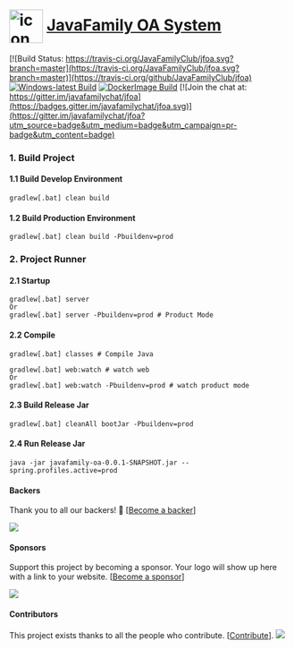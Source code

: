 # <a href="https://javafamilyclub.github.io/jfoa/"><img width="60px" align="center" src="https://s1.ax1x.com/2020/08/28/donrLD.png" alt="icon"/></a> [JavaFamily OA System](https://javafamilyclub.github.io/jfoa) 

[![Build Status: https://travis-ci.org/JavaFamilyClub/jfoa.svg?branch=master](https://travis-ci.org/JavaFamilyClub/jfoa.svg?branch=master)](https://travis-ci.org/github/JavaFamilyClub/jfoa)
[![Windows-latest Build](https://github.com/JavaFamilyClub/jfoa/workflows/Windows-latest%20Build/badge.svg)](https://github.com/JavaFamilyClub/jfoa/actions?query=workflow%3A%22Windows-latest+Build%22)
[![DockerImage Build](https://github.com/JavaFamilyClub/jfoa/workflows/DockerImage%20Build/badge.svg)](https://github.com/JavaFamilyClub/jfoa/actions?query=workflow%3A%22DockerImage+Build%22)
[![Join the chat at: https://gitter.im/javafamilychat/jfoa](https://badges.gitter.im/javafamilychat/jfoa.svg)](https://gitter.im/javafamilychat/jfoa?utm_source=badge&utm_medium=badge&utm_campaign=pr-badge&utm_content=badge)

### 1. Build Project
#### 1.1 Build Develop Environment
``` shell script
gradlew[.bat] clean build
```

#### 1.2 Build Production Environment
``` shell script
gradlew[.bat] clean build -Pbuildenv=prod
```

### 2. Project Runner
#### 2.1 Startup
``` shell script
gradlew[.bat] server
Or
gradlew[.bat] server -Pbuildenv=prod # Product Mode
```

#### 2.2 Compile
```shell script
gradlew[.bat] classes # Compile Java 
```

```shell script
gradlew[.bat] web:watch # watch web
Or
gradlew[.bat] web:watch -Pbuildenv=prod # watch product mode
```

#### 2.3 Build Release Jar

```shell script
gradlew[.bat] cleanAll bootJar -Pbuildenv=prod
```

#### 2.4 Run Release Jar

```shell script
java -jar javafamily-oa-0.0.1-SNAPSHOT.jar --spring.profiles.active=prod
```

#### Backers

Thank you to all our backers! 🙏 [[Become a backer](https://opencollective.com/jfoa#backer)]

<a href="https://opencollective.com/jfoa#backer" target="_blank"><img src="https://opencollective.com/jfoa/backer.svg?width=890"></a>

#### Sponsors

Support this project by becoming a sponsor. Your logo will show up here with a link to your website. [[Become a sponsor](https://opencollective.com/jfoa#sponsor)]

<a href="https://opencollective.com/jfoa/sponsor/0/website" target="_blank"><img src="https://opencollective.com/jfoa/sponsor/0/avatar.svg"></a>

#### Contributors

This project exists thanks to all the people who contribute. [[Contribute](CONTRIBUTING.md)].
<a href="https://github.com/JavaFamilyClub/jfoa/graphs/contributors"><img src="https://opencollective.com/jfoa/contributors.svg?width=890" /></a>
